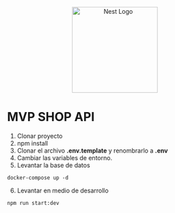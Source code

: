 <p align="center">
  <a href="http://nestjs.com/" target="blank"><img src="https://nestjs.com/img/logo-small.svg" width="200" alt="Nest Logo" /></a>
</p>

# MVP SHOP API

1. Clonar proyecto
2. npm install
3. Clonar el archivo __.env.template__ y renombrarlo a __.env__
4. Cambiar las variables de entorno.
5. Levantar la base de datos
```
docker-compose up -d

```
6. Levantar en medio de desarrollo
```
npm run start:dev

```
